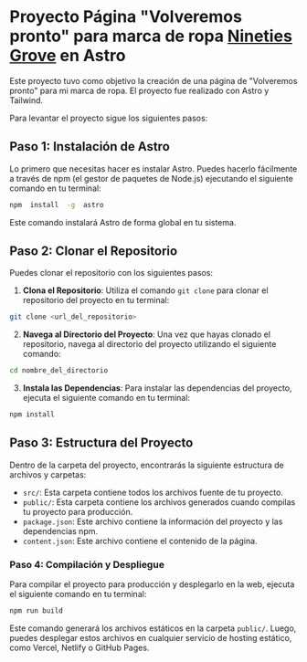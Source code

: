 # Proyecto Página "Volveremos pronto" para marca de ropa [Nineties Grove](https://www.ninetiesgrove.com/) en Astro

Este proyecto tuvo como objetivo la creación de una página de "Volveremos pronto" para mi marca de ropa. El proyecto fue realizado con Astro y Tailwind.

Para levantar el proyecto sigue los siguientes pasos:

## Paso 1: Instalación de Astro

Lo primero que necesitas hacer es instalar Astro. Puedes hacerlo fácilmente a través de npm (el gestor de paquetes de Node.js) ejecutando el siguiente comando en tu terminal:

```bash
npm  install  -g  astro
```

Este comando instalará Astro de forma global en tu sistema.

## Paso 2: Clonar el Repositorio

Puedes clonar el repositorio con los siguientes pasos:

1. **Clona el Repositorio**: Utiliza el comando `git clone` para clonar el repositorio del proyecto en tu terminal:

```bash
git clone <url_del_repositorio>
```

2.  **Navega al Directorio del Proyecto**: Una vez que hayas clonado el repositorio, navega al directorio del proyecto utilizando el siguiente comando:

```bash
cd nombre_del_directorio
```

3.  **Instala las Dependencias**: Para instalar las dependencias del proyecto, ejecuta el siguiente comando en tu terminal:

```bash
npm install
```

## Paso 3: Estructura del Proyecto

Dentro de la carpeta del proyecto, encontrarás la siguiente estructura de archivos y carpetas:

-   `src/`: Esta carpeta contiene todos los archivos fuente de tu proyecto.
-   `public/`: Esta carpeta contiene los archivos generados cuando compilas tu proyecto para producción.
-   `package.json`: Este archivo contiene la información del proyecto y las dependencias npm.
-   `content.json`: Este archivo contiene el contenido de la página.

### Paso 4: Compilación y Despliegue

Para compilar el proyecto para producción y desplegarlo en la web, ejecuta el siguiente comando en tu terminal:

```bash
npm run build
```

Este comando generará los archivos estáticos en la carpeta `public/`. Luego, puedes desplegar estos archivos en cualquier servicio de hosting estático, como Vercel, Netlify o GitHub Pages.
